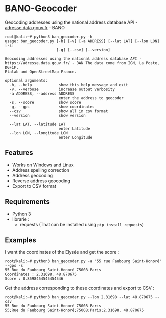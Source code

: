 # BANO-Geocoder
Geocoding addresses using the national address database API - [adresse.data.gouv.fr](https://adresse.data.gouv.fr/) - BANO

```
root@kali:~# python3 ban_geocoder.py -h
usage: ban_geocoder.py [-h] [-v] [-a ADDRESS] [--lat LAT] [--lon LON] [-s]
                       [-g] [--csv] [--version]

Geocoding addresses using the national address database API -
https://adresse.data.gouv.fr/ - BAN The data come from IGN, La Poste, DGFiP,
Etalab and OpenStreetMap France.

optional arguments:
  -h, --help            show this help message and exit
  -v, --verbose         increase output verbosity
  -a ADDRESS, --address ADDRESS
                        enter the address to geocoder
  -s, --score           show score
  -g, --gps             show coordinates
  --csv                 show all in csv format
  --version             show version

  --lat LAT, --latitude LAT
                        enter Latitude
  --lon LON, --longitude LON
                        enter Longitude
```

## Features
* Works on Windows and Linux
* Address spelling correction
* Address geocoding
* Reverse address geocoding
* Export to CSV format

## Requirements
* Python 3
* librarie :
  - requests (That can be installed using `pip install requests`)

## Examples
I want the coordinates of the Elysée and get the score :
```
root@kali:~# python3 ban_geocoder.py -a "55 rue Faubourg Saint-Honoré" --gps -s
55 Rue du Faubourg Saint-Honoré 75008 Paris
Coordinates : 2.31698, 48.870675
Score : 0.8598454545454546
```
Get the address corresponding to these coordinates and export to CSV :
```
root@kali:~# python3 ban_geocoder.py --lon 2.31698 --lat 48.870675 --csv
55 Rue du Faubourg Saint-Honoré 75008 Paris
55;Rue du Faubourg Saint-Honoré;75008;Paris;2.31698, 48.870675
```
